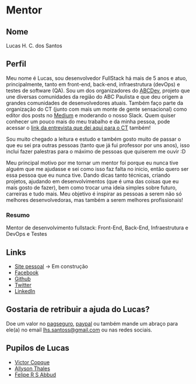# Mentor

## Nome

Lucas H. C. dos Santos

## Perfil

Meu nome é Lucas, sou desenvolvedor FullStack há mais de 5 anos e atuo, principalmente, tanto em front-end, back-end, infraestrutura (devOps) e testes de software (QA). Sou um dos organizadores do [ABCDev](2017.abcdevelopers.org), projeto que une diversas comunidades da região do ABC Paulista e que deu origem a grandes comunidades de desenvolvedores atuais. Também faço parte da organização do CT (junto com mais um monte de gente sensacional) como editor dos posts no [Medium](https://medium.com/trainingcenter/) e moderando o nosso Slack. Quem quiser conhecer um pouco mais do meu trabalho e da minha pessoa, pode acessar o [link da entrevista que dei aqui para o CT](https://medium.com/trainingcenter/como-%C3%A9-trabalhar-como-fullstack-developer-por-lucas-santos-c750c6cc4077) também!

Sou muito chegado a leitura e estudo e também gosto muito de passar o que eu sei pra outras pessoas (tanto que já fui professor por uns anos), isso inclui fazer palestras para o máximo de pessoas que quiserem me ouvir :D

Meu principal motivo por me tornar um mentor foi porque eu nunca tive alguém que me ajudasse e sei como isso faz falta no inicio, então quero ser essa pessoa que eu nunca tive. Dando dicas tanto técnicas, criando projetos, ajudando em desenvolvimentos (que é uma das coisas que eu mais gosto de fazer), bem como trocar uma ideia simples sobre futuro, carreiras e tudo mais. Meu objetivo é inspirar as pessoas a serem não só melhores desenvolvedoras, mas também a serem melhores profissionais!

### Resumo

Mentor de desenvolvimento fullstack: Front-End, Back-End, Infraestrutura e DevOps e Testes

## Links

* [Site pessoal](http://lsantos.me) -> Em construção
* [Facebook](https://www.facebook.com/lhs.santoss)
* [Github](https://github.com/khaosdoctor)
* [Twitter](https://twitter.com/_StaticVoid)
* [LinkedIn](https://www.linkedin.com/in/lhs-santos/)

## Gostaria de retribuir a ajuda do Lucas?

Doe um valor no [pagseguro](https://pag.ae/bblYF88), [paypal](https://www.paypal.com/cgi-bin/webscr?cmd=_s-xclick&hosted_button_id=25FDHU9XUD7UL) ou também mande um abraço para ele(a) no email [lhs.santoss@gmail.com](mailto:lhs.santoss@gmail.com) ou nas redes sociais.

## Pupilos de Lucas

- [Victor Copque](/profiles/pupils/profiles/victorcopque.md)
- [Allyson Thales](/profiles/pupils/profiles/allysonthales.md)
- [Felipe R S Abbud](/profiles/pupils/profiles/FelipeRSAbbud.md)
